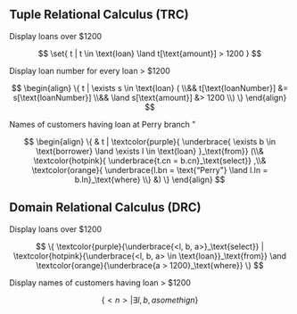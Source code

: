 ## Tuple Relational Calculus (TRC)

Display loans over $1200

$$
\set{
t |
t \in \text{loan} \land
t[\text{amount}] > 1200
}
$$

Display loan number for every loan > $1200

$$
\begin{align}
\{
t | \exists s \in \text{loan} ( \\&& t[\text{loanNumber}] &= s[\text{loanNumber}] \\&& \land s[\text{amount}] &> 1200 \\)
\}
\end{align}
$$

Names of customers having loan at Perry branch ”

$$
\begin{align}
\{
& t |
\textcolor{purple}{
\underbrace{
	\exists b \in \text{borrower} \land \exists l \in \text{loan}
}_\text{from}} (\\&
\textcolor{hotpink}{
\underbrace{t.cn = b.cn}_\text{select}}
,\\&
\textcolor{orange}{
\underbrace{l.bn = \text{“Perry"} \land l.ln = b.ln}_\text{where} \\}
&) \}
\end{align}
$$

## Domain Relational Calculus (DRC)

Display loans over $1200

$$
\{
\textcolor{purple}{\underbrace{<l, b, a>}_\text{select}}
|
\textcolor{hotpink}{\underbrace{<l, b, a> \in \text{loan}}_\text{from}}
\and
\textcolor{orange}{\underbrace{a > 1200}_\text{where}}
\}
$$

Display names of customers having loan > $1200

$$
\{
<n> | \exists l, b, a somethign
\}
$$

